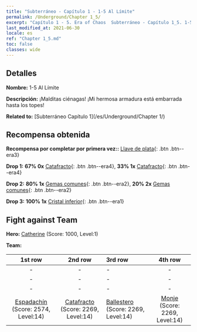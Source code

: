 ```yaml
---
title: "Subterráneo - Capítulo 1 - 1-5 Al Límite"
permalink: /Underground/Chapter 1_5/
excerpt: "Capítulo 1 - 5. Era of Chaos  Subterráneo - Capítulo 1_5. 1-5 Al Límite"
last_modified_at: 2021-06-30
locale: es
ref: "Chapter 1_5.md"
toc: false
classes: wide
---
```


## Detalles

 **Nombre:** 1-5 Al Límite

 **Descripción:** ¡Malditas ciénagas! ¡Mi hermosa armadura está embarrada hasta los topes!

 **Related to:** [Subterráneo Capítulo 1](/es/Underground/Chapter 1/)

## Recompensa obtenida

 **Recompensa por completar por primera vez::** [Llave de plata](/ItemsES/con_693/){: .btn .btn--era3}

 **Drop 1:** **67% 0x** [Catafracto](/ItemsES/unt_195/){: .btn .btn--era4}, **33% 1x** [Catafracto](/ItemsES/unt_195/){: .btn .btn--era4}

 **Drop 2:** **80% 1x** [Gemas comunes](/ItemsES/mat_10/){: .btn .btn--era2}, **20% 2x** [Gemas comunes](/ItemsES/mat_10/){: .btn .btn--era2}

 **Drop 3:** **100% 1x** [Cristal inferior](/ItemsES/mat_5/){: .btn .btn--era1}


## Fight against Team
 **Hero:** [Catherine](/es/heroes/Catherine/) (Score: 1000, Level:1)

 **Team:**


  | 1st row | 2nd row | 3rd row | 4th row |
  |:----:|:----:|:----|:----:|
  | - | - | - | - |
  | - | - | - | - |
  | - | - | - | - |
  | [Espadachín](/es/units/Swordsman/) (Score: 2574, Level:14)  | [Catafracto](/es/units/Cavalier/) (Score: 2269, Level:14)  | [Ballestero](/es/units/Marksman/) (Score: 2269, Level:14)  | [Monje](/es/units/Monk/) (Score: 2269, Level:14)  |


